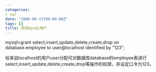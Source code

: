 ```yaml
---
categories:
- var
date: "2006-09-13T00:00:00Z"
tags: []
title: 添加mysql用户
---
```


mysql>grant&nbsp;select,insert,update,delete,create,drop&nbsp;on database.employee&nbsp;to user@localhost identified&nbsp;by "123";

给来自localhost的用户user分配可对数据库database的employee表进行select,insert,update,delete,create,drop等操作的权限，并设定口令为123。

